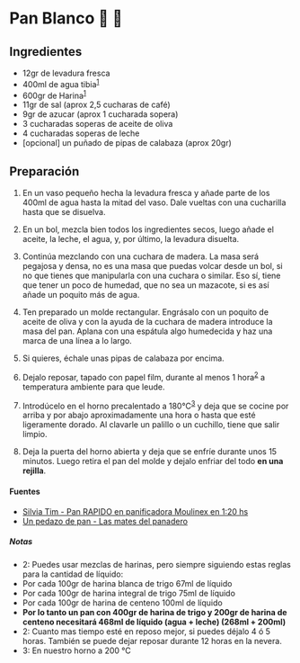 # Pan Blanco :bread: :ear_of_rice:

## Ingredientes

-   12gr de levadura fresca
-   400ml de agua tibia<sup>[1](#footnote1)</sup>
-   600gr de Harina<sup>[1](#footnote1)</sup>
-   11gr de sal (aprox 2,5 cucharas de café)
-   9gr de azucar (aprox 1 cucharada sopera)
-   3 cucharadas soperas de aceite de oliva
-   4 cucharadas soperas de leche
-   [opcional] un puñado de pipas de calabaza (aprox 20gr)

## Preparación
1. En un vaso pequeño hecha la levadura fresca y añade parte de los 400ml de agua hasta la mitad del vaso. Dale vueltas con una cucharilla hasta que se disuelva.

2. En un bol, mezcla bien todos los ingredientes secos, luego añade el aceite, la leche, el agua, y, por último, la levadura disuelta.

3. Continúa mezclando con una cuchara de madera. La masa será pegajosa y densa, no es una masa que puedas volcar desde un bol, si no que tienes que manipularla con una cuchara o similar. Eso sí, tiene que tener un poco de humedad, que no sea un mazacote, si es así añade un poquito más de agua.

4.  Ten preparado un molde rectangular. Engrásalo con un poquito de aceite de oliva y con la ayuda de la cuchara de madera introduce la masa del pan. Aplana con una espátula algo humedecida y haz una marca de una línea a lo largo.

5.  Si quieres, échale unas pipas de calabaza por encima.

6.  Dejalo reposar, tapado con papel film, durante al menos 1 hora<sup>[2](#footnote2)</sup> a temperatura ambiente para que leude.

7.  Introdúcelo en el horno precalentado a 180°C<sup>[3](#footnote3)</sup> y deja que se cocine por arriba y por abajo aproximadamente una hora o hasta que esté ligeramente dorado. Al clavarle un palillo o un cuchillo, tiene que salir limpio.

8.  Deja la puerta del horno abierta y deja que se enfríe durante unos 15 minutos. Luego retira el pan del molde y dejalo enfriar del todo **en una rejilla**.

#### Fuentes

-   [Silvia Tim - Pan RAPIDO en panificadora Moulinex en 1:20 hs](https://silvana-tim.blogspot.com/2014/08/pan-rapido-en-panificadora-moulinex-en.html)
-   [Un pedazo de pan - Las mates del panadero](http://unpedazodepan.es/las-mates-del-panadero-i/)

##### Notas
-   <a name="footnote1">2</a>: Puedes usar mezclas de harinas, pero siempre siguiendo estas reglas para la cantidad de líquido:
  - Por cada 100gr de harina blanca de trigo 67ml de líquido
  - Por cada 100gr de harina integral de trigo 75ml de líquido
  - Por cada 100gr de harina de centeno 100ml de líquido
  - **Por lo tanto un pan con 400gr de harina de trigo y 200gr de harina de centeno necesitará 468ml de líquido (agua + leche) (268ml + 200ml)**
-   <a name="footnote2">2</a>: Cuanto mas tiempo esté en reposo mejor, si puedes déjalo 4 ó 5 horas. También se puede dejar reposar durante 12 horas en la nevera.
-   <a name="footnote3">3</a>: En nuestro horno a 200 °C
